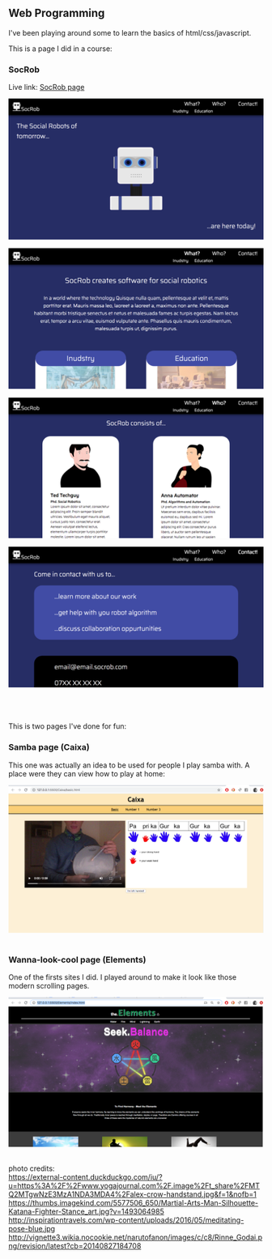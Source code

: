 Web Programming
---
I've been playing around some to learn the basics of html/css/javascript.  
  
  This is a page I did in a course:<br>
  <h3>SocRob</h3>
  Live link: <a href="http://www.student.ltu.se/~loelin-8/Uppgift4a_draft/index.html">SocRob page<a> 
  <br>

![Pic of the DatasetView](screenshots/SocRob.png)
  
  ![Pic of the DatasetView](screenshots/SocRob2.png)
  
  ![Pic of the DatasetView](screenshots/SocRob3.png)
  
  ![Pic of the DatasetView](screenshots/SocRob4.png)
  
<br><br>  
  This is two pages I've done for fun:
  
<h3>Samba page (Caixa)</h3>
This one was actually an idea to be used for people I play samba with. A place were they can view how to play at home:
  
  ![Pic of the DatasetView](screenshots/caixa.png)
  <br><br>
<h3>Wanna-look-cool page (Elements)</h3>
One of the firsts sites I did. I played around to make it look like those modern scrolling pages.  

  ![Pic of the DatasetView](screenshots/elements.png)
  
<br>photo credits:  
https://external-content.duckduckgo.com/iu/?u=https%3A%2F%2Fwww.yogajournal.com%2F.image%2Ft_share%2FMTQ2MTgwNzE3MzA1NDA3MDA4%2Falex-crow-handstand.jpg&f=1&nofb=1  
https://thumbs.imagekind.com/5577506_650/Martial-Arts-Man-Silhouette-Katana-Fighter-Stance_art.jpg?v=1493064985  
http://inspirationtravels.com/wp-content/uploads/2016/05/meditating-pose-blue.jpg  
http://vignette3.wikia.nocookie.net/narutofanon/images/c/c8/Rinne_Godai.png/revision/latest?cb=20140827184708  

